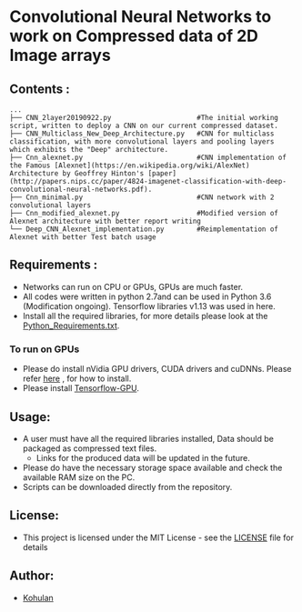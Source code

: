 # Convolutional Neural Networks to work on Compressed data of 2D Image arrays

## Contents :
```
...
├── CNN_2layer20190922.py                     #The initial working script, written to deploy a CNN on our current compressed dataset.
├── CNN_Multiclass_New_Deep_Architecture.py   #CNN for multiclass classification, with more convolutional layers and pooling layers which exhibits the "Deep" architecture.
├── Cnn_alexnet.py                            #CNN implementation of the Famous [Alexnet](https://en.wikipedia.org/wiki/AlexNet) Architecture by Geoffrey Hinton's [paper](http://papers.nips.cc/paper/4824-imagenet-classification-with-deep-convolutional-neural-networks.pdf).
├── Cnn_minimal.py                            #CNN network with 2 convolutional layers
├── Cnn_modified_alexnet.py                   #Modified version of Alexnet architecture with better report writing
└── Deep_CNN_Alexnet_implementation.py        #Reimplementation of Alexnet with better Test batch usage
```

## Requirements :
- Networks can run on CPU or GPUs, GPUs are much faster.
- All codes were written in python 2.7and can be used in Python 3.6 (Modification ongoing). Tensorflow libraries v1.13 was used in here.
- Install all the required libraries, for more details please look at the [Python_Requirements.txt](https://github.com/Kohulan/Decimer-Python/blob/master/Python_Requirements.txt).

### To run on GPUs
  - Please do install nVidia GPU drivers, CUDA drivers and cuDNNs. Please refer [here](https://github.com/Kohulan/CUDA-10-with-Tensoflow2.0-Installation-Guide) , for how to install.
  - Please install [Tensorflow-GPU](https://www.tensorflow.org/install/gpu).

## Usage:
- A user must have all the required libraries installed, Data should be packaged as compressed text files.
    - Links for the produced data will be updated in the future.
- Please do have the necessary storage space available and check the available RAM size on the PC.
- Scripts can be downloaded directly from the repository.

## License:
- This project is licensed under the MIT License - see the [LICENSE](https://github.com/Kohulan/Decimer-Python/blob/master/LICENSE) file for details

## Author:
- [Kohulan](github.com/Kohulan)
